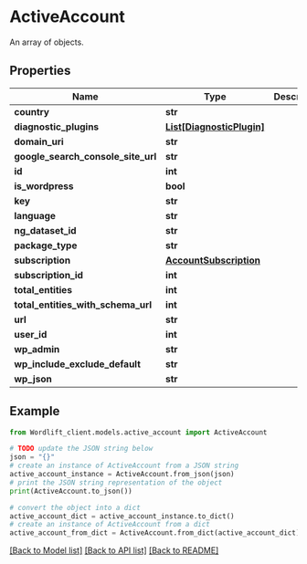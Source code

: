 # ActiveAccount

An array of objects.

## Properties

Name | Type | Description | Notes
------------ | ------------- | ------------- | -------------
**country** | **str** |  | [optional] 
**diagnostic_plugins** | [**List[DiagnosticPlugin]**](DiagnosticPlugin.md) |  | [optional] 
**domain_uri** | **str** |  | [optional] 
**google_search_console_site_url** | **str** |  | [optional] 
**id** | **int** |  | [optional] 
**is_wordpress** | **bool** |  | [optional] 
**key** | **str** |  | [optional] 
**language** | **str** |  | [optional] 
**ng_dataset_id** | **str** |  | [optional] 
**package_type** | **str** |  | [optional] 
**subscription** | [**AccountSubscription**](AccountSubscription.md) |  | [optional] 
**subscription_id** | **int** |  | [optional] 
**total_entities** | **int** |  | [optional] 
**total_entities_with_schema_url** | **int** |  | [optional] 
**url** | **str** |  | [optional] 
**user_id** | **int** |  | [optional] 
**wp_admin** | **str** |  | [optional] 
**wp_include_exclude_default** | **str** |  | [optional] 
**wp_json** | **str** |  | [optional] 

## Example

```python
from Wordlift_client.models.active_account import ActiveAccount

# TODO update the JSON string below
json = "{}"
# create an instance of ActiveAccount from a JSON string
active_account_instance = ActiveAccount.from_json(json)
# print the JSON string representation of the object
print(ActiveAccount.to_json())

# convert the object into a dict
active_account_dict = active_account_instance.to_dict()
# create an instance of ActiveAccount from a dict
active_account_from_dict = ActiveAccount.from_dict(active_account_dict)
```
[[Back to Model list]](../README.md#documentation-for-models) [[Back to API list]](../README.md#documentation-for-api-endpoints) [[Back to README]](../README.md)


